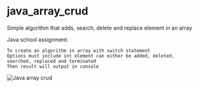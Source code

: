 # java_array_crud
Simple algorithm that adds, search, delete and replace element in an array

Java school assignment. 
 
    To create an algorithm in array with switch statement 
    Options must include int element can either be added, deleted, searched, replaced and terminated
    Then result will output in console

![Java array crud ](https://github.com/lulineventures/java_array_crud/blob/master/image.png)
